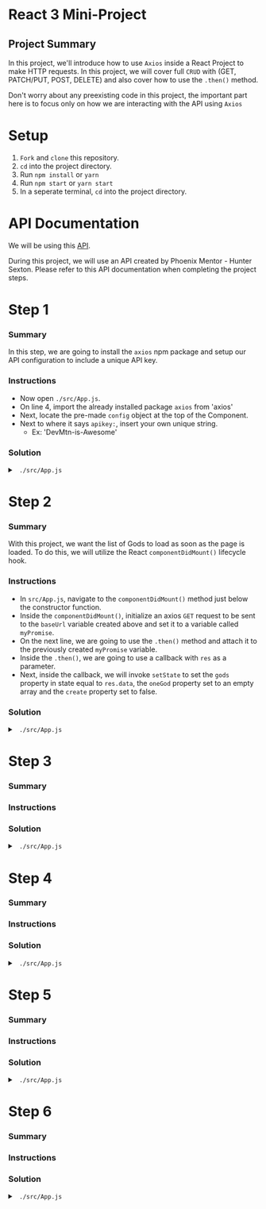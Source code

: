 # React 3 Mini-Project

## Project Summary

In this project, we'll introduce how to use `Axios` inside a React Project to make HTTP requests. In this project, we will cover full `CRUD` with (GET, PATCH/PUT, POST, DELETE) and also cover how to use the `.then()` method. 

Don't worry about any preexisting code in this project, the important part here is to focus only on how we are interacting with the API using `Axios`

# Setup

1) `Fork` and `clone` this repository.
2) `cd` into the project directory.
3) Run `npm install` or `yarn`
4) Run `npm start` or `yarn start`
5) In a seperate terminal, `cd` into the project directory.

# API Documentation

We will be using this [API](https://ancient-gods-api.now.sh/).

During this project, we will use an API created by Phoenix Mentor - Hunter Sexton. Please refer to this API documentation when completing the project steps. 

# Step 1

### Summary

In this step, we are going to install the `axios` npm package and setup our API configuration to include a unique API key. 

### Instructions

- Now open `./src/App.js`.
- On line 4, import the already installed package `axios` from 'axios' 
- Next, locate the pre-made `config` object at the top of the Component.
- Next to where it says `apikey:`, insert your own unique string.
    * Ex: 'DevMtn-is-Awesome'

### Solution

<details>

<summary> <code> ./src/App.js </code> </summary>

```js
import React, { Component } from 'react';
import logo from './logo.svg';
import './App.css';
// import axios package
import axios from 'axios';

// Create unique api key
let apiConfig = {
  headers: {
    apikey: 'SoulSurfer'
  }
}
```

</details>

# Step 2

### Summary

With this project, we want the list of Gods to load as soon as the page is loaded. To do this, we will utilize the React `componentDidMount()` lifecycle hook.

### Instructions

- In `src/App.js`, navigate to the `componentDidMount()` method just below the constructor function. 
- Inside the `componentDidMount()`, initialize an axios `GET` request to be sent to the `baseUrl` variable created above and set it to a variable called `myPromise`. 
- On the next line, we are going to use the `.then()` method and attach it to the previously created `myPromise` variable.
- Inside the `.then()`, we are going to use a callback with `res` as a parameter.
- Next, inside the callback, we will invoke `setState` to set the `gods` property in state equal to `res.data`, the `oneGod` property set to an empty array and the `create` property set to false. 

### Solution

<details>

<summary> <code> ./src/App.js </code> </summary>

```jsx
  componentDidMount(){
    let myPromise = axios.get(baseUrl, apiConfig)
    myPromise.then(res => {
      this.setState({
        gods: res.data,
        oneGod: [],
        create: false
      })
    })
  }
```

</details>

# Step 3

### Summary

### Instructions

### Solution

<details>

<summary> <code> ./src/App.js </code> </summary>

```
```

</details>

# Step 4

### Summary

### Instructions

### Solution

<details>

<summary> <code> ./src/App.js </code> </summary>

```
```

</details>

# Step 5

### Summary

### Instructions

### Solution

<details>

<summary> <code> ./src/App.js </code> </summary>

```
```

</details>

# Step 6

### Summary

### Instructions

### Solution

<details>

<summary> <code> ./src/App.js </code> </summary>

```
```

</details>

